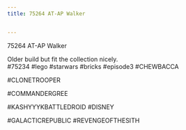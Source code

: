 ```yaml
---
title: 75264 AT-AP Walker


---
```


75264 AT-AP Walker

Older build but fit the collection nicely.
#75234 #lego #starwars #bricks #episode3 #CHEWBACCA

#CLONETROOPER

#COMMANDERGREE

#KASHYYYKBATTLEDROID #DISNEY

#GALACTICREPUBLIC #REVENGEOFTHESITH 

<!-- Begin Gallery -->
<!-- End Gallery -->
